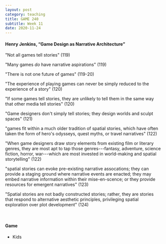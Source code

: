 ```yaml
---
layout: post
category: teaching
title: GAME 240
subtitle: Week 11
date: 2020-11-24
---
```


#### Henry Jenkins, “Game Design as Narrative Architecture”

"Not all games tell stories" (119)

"Many games *do* have narrative aspirations" (119)

"There is not one future of games" (119-20)

"The experience of playing games can never be simply reduced to the experience of a story" (120)

"If some games tell stories, they are unlikely to tell them in the same way that other media tell stories" (120)

"Game designers don't simply tell stories; they design worlds and sculpt spaces" (121)

"games fit within a much older tradition of spatial stories, which have often taken the form of hero's odysseys, quest myths, or travel narratives" (122)

"When game designers draw story elements from existing film or literary genres, they are most apt to tap those genres---fantasy, adventure, science fiction, horror, war---which are most invested in world-making and spatial storytelling" (122)

"spatial stories can evoke pre-existing narrative assocations; they can provide a staging ground where narrative events are enacted; they may embed narrative information within their mise-en-scence; or they provide resources for emergent narratives" (123)

"Spatial stories are not badly constructed stories; rather, they are stories that respond to alternative aesthetic principles, privileging spatial exploration over plot development" (124)

<br>

#### Game

* Kids
